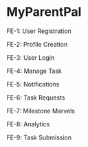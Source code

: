 # MyParentPal
FE-1: User Registration

FE-2: Profile Creation

FE-3: User Login

FE-4: Manage Task

FE-5: Notifications

FE-6: Task Requests

FE-7: Milestone Marvels

FE-8: Analytics

FE-9: Task Submission
